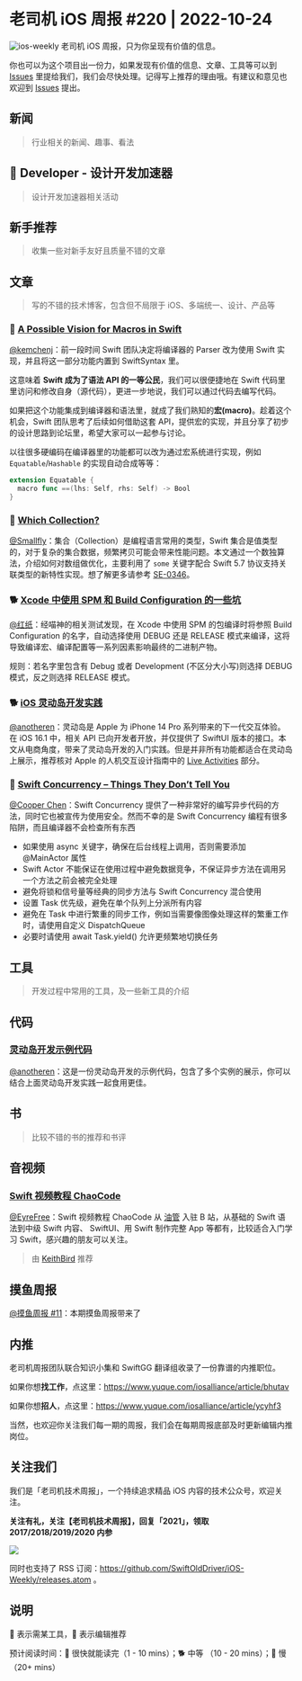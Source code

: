 # 老司机 iOS 周报 #220 | 2022-10-24

![ios-weekly](https://github.com/SwiftOldDriver/iOS-Weekly/blob/master/assets/ios-weekly.png?raw=true)
老司机 iOS 周报，只为你呈现有价值的信息。

你也可以为这个项目出一份力，如果发现有价值的信息、文章、工具等可以到 [Issues](https://github.com/SwiftOldDriver/iOS-Weekly/issues) 里提给我们，我们会尽快处理。记得写上推荐的理由哦。有建议和意见也欢迎到 [Issues](https://github.com/SwiftOldDriver/iOS-Weekly/issues) 提出。

## 新闻

> 行业相关的新闻、趣事、看法

##  Developer - 设计开发加速器

> 设计开发加速器相关活动

## 新手推荐

> 收集一些对新手友好且质量不错的文章

## 文章

> 写的不错的技术博客，包含但不局限于 iOS、多端统一、设计、产品等

### 🐢 [A Possible Vision for Macros in Swift](https://forums.swift.org/t/a-possible-vision-for-macros-in-swift/60900)

[@kemchenj](https://kemchenj.github.io)：前一段时间 Swift 团队决定将编译器的 Parser 改为使用 Swift 实现，并且将这一部分功能内置到 SwiftSyntax 里。

这意味着 **Swift 成为了语法 API 的一等公民**，我们可以很便捷地在 Swift 代码里里访问和修改自身（源代码），更进一步地说，我们可以通过代码去编写代码。

如果把这个功能集成到编译器和语法里，就成了我们熟知的**宏(macro)**。趁着这个机会，Swift 团队思考了后续如何借助这套 API，提供宏的实现，并且分享了初步的设计思路到论坛里，希望大家可以一起参与讨论。

以往很多硬编码在编译器里的功能都可以改为通过宏系统进行实现，例如 `Equatable`/`Hashable` 的实现自动合成等等：

```swift
extension Equatable {
  macro func ==(lhs: Self, rhs: Self) -> Bool
}
```

### 🐎 [Which Collection?](https://khanlou.com/2022/10/some-collections/)

[@Smallfly](https://github.com/iostalks)：集合（Collection）是编程语言常用的类型，Swift 集合是值类型的，对于复杂的集合数据，频繁拷贝可能会带来性能问题。本文通过一个数独算法，介绍如何对数组做优化，主要利用了 `some` 关键字配合 Swift 5.7 协议支持关联类型的新特性实现。想了解更多请参考 [SE-0346](https://github.com/apple/swift-evolution/blob/main/proposals/0346-light-weight-same-type-syntax.md)。

### 🐕 [Xcode 中使用 SPM 和 Build Configuration 的一些坑](https://onevcat.com/2022/10/spm-in-xcode/)

[@红纸](https://github.com/nianran)：经喵神的相关测试发现，在 Xcode 中使用 SPM 的包编译时将参照 Build Configuration 的名字，自动选择使用 DEBUG 还是 RELEASE 模式来编译，这将导致编译宏、编译配置等一系列因素影响最终的二进制产物。

规则：若名字里包含有 Debug 或者 Development (不区分大小写)则选择 DEBUG 模式，反之则选择 RELEASE 模式。

### 🐕 [iOS 灵动岛开发实践](https://juejin.cn/post/7153236337074634788)

[@anotheren](https://github.com/anotheren)：灵动岛是 Apple 为 iPhone 14 Pro 系列带来的下一代交互体验。在 iOS 16.1 中，相关 API 已向开发者开放，并仅提供了 SwiftUI 版本的接口。本文从电商角度，带来了灵动岛开发的入门实践。但是并非所有功能都适合在灵动岛上展示，推荐核对 Apple 的人机交互设计指南中的 [Live Activities](https://developer.apple.com/design/human-interface-guidelines/components/system-experiences/live-activities) 部分。

### 🐢 [Swift Concurrency – Things They Don’t Tell You](https://wojciechkulik.pl/ios/swift-concurrency-things-they-dont-tell-you)

[@Cooper Chen](https://github.com/cjlcooper)：Swift Concurrency 提供了一种非常好的编写异步代码的方法，同时它也被宣传为使用安全。然而不幸的是 Swift Concurrency 编程有很多陷阱，而且编译器不会检查所有东西
- 如果使用 async 关键字，确保在后台线程上调用，否则需要添加 @MainActor 属性
- Swift Actor 不能保证在使用过程中避免数据竞争，不保证异步方法在调用另一个方法之前会被完全处理
- 避免将锁和信号量等经典的同步方法与 Swift Concurrency 混合使用
- 设置 Task 优先级，避免在单个队列上分派所有内容
- 避免在 Task 中进行繁重的同步工作，例如当需要像图像处理这样的繁重工作时，请使用自定义 DispatchQueue
- 必要时请使用 await Task.yield() 允许更频繁地切换任务

## 工具

> 开发过程中常用的工具，及一些新工具的介绍

## 代码

### [灵动岛开发示例代码](https://github.com/jordibruin/Dynamic-Islands)

[@anotheren](https://github.com/anotheren)：这是一份灵动岛开发的示例代码，包含了多个实例的展示，你可以结合上面灵动岛开发实践一起食用更佳。

## 书

> 比较不错的书的推荐和书评

## 音视频

### [Swift 视频教程 ChaoCode](https://space.bilibili.com/1911023449/video)

[@EyreFree](https://github.com/EyreFree)：Swift 视频教程 ChaoCode 从 [油管](https://www.youtube.com/c/ChaoCode/featured) 入驻 B 站，从基础的 Swift 语法到中级 Swift 内容、 SwiftUI、用 Swift 制作完整 App 等都有，比较适合入门学习 Swift，感兴趣的朋友可以关注。

> 由 [KeithBird](https://github.com/KeithBird) 推荐

## 摸鱼周报

[@摸鱼周报 #11](https://mp.weixin.qq.com/s/hE9wYlLX8F1sKjIF5eIPVQ)：本期摸鱼周报带来了

## 内推

老司机周报团队联合知识小集和 SwiftGG 翻译组收录了一份靠谱的内推职位。

如果你想**找工作**，点这里：https://www.yuque.com/iosalliance/article/bhutav

如果你想**招人**，点这里：https://www.yuque.com/iosalliance/article/ycyhf3

当然，也欢迎你关注我们每一期的周报，我们会在每期周报底部及时更新编辑内推岗位。

## 关注我们

我们是「老司机技术周报」，一个持续追求精品 iOS 内容的技术公众号，欢迎关注。

**关注有礼，关注【老司机技术周报】，回复「2021」，领取 2017/2018/2019/2020 内参**

![](https://github.com/SwiftOldDriver/iOS-Weekly/blob/master/assets/qrcode_for_wechat.jpg?raw=true)

同时也支持了 RSS 订阅：https://github.com/SwiftOldDriver/iOS-Weekly/releases.atom 。

## 说明

🚧 表示需某工具，🌟 表示编辑推荐

预计阅读时间：🐎 很快就能读完（1 - 10 mins）；🐕 中等 （10 - 20 mins）；🐢 慢（20+ mins）
